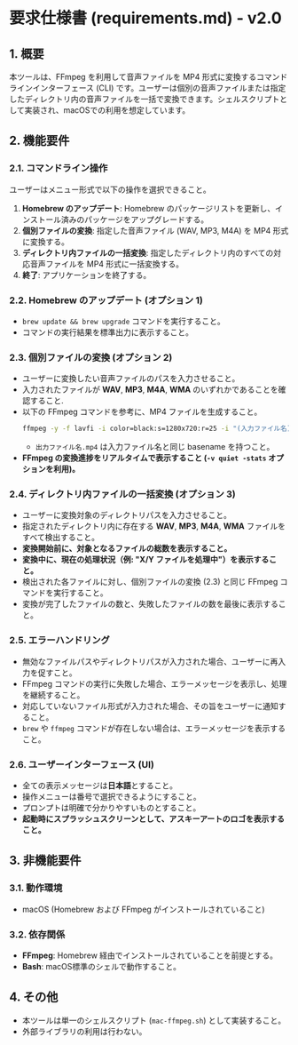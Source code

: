 # 要求仕様書 (requirements.md) - v2.0

## 1. 概要

本ツールは、FFmpeg を利用して音声ファイルを MP4 形式に変換するコマンドラインインターフェース (CLI) です。ユーザーは個別の音声ファイルまたは指定したディレクトリ内の音声ファイルを一括で変換できます。シェルスクリプトとして実装され、macOSでの利用を想定しています。

## 2. 機能要件

### 2.1. コマンドライン操作

ユーザーはメニュー形式で以下の操作を選択できること。

1.  **Homebrew のアップデート**: Homebrew のパッケージリストを更新し、インストール済みのパッケージをアップグレードする。
2.  **個別ファイルの変換**: 指定した音声ファイル (WAV, MP3, M4A) を MP4 形式に変換する。
3.  **ディレクトリ内ファイルの一括変換**: 指定したディレクトリ内のすべての対応音声ファイルを MP4 形式に一括変換する。
4.  **終了**: アプリケーションを終了する。

### 2.2. Homebrew のアップデート (オプション 1)

  * `brew update && brew upgrade` コマンドを実行すること。
  * コマンドの実行結果を標準出力に表示すること。

### 2.3. 個別ファイルの変換 (オプション 2)

  * ユーザーに変換したい音声ファイルのパスを入力させること。
  * 入力されたファイルが **WAV**, **MP3**, **M4A**, **WMA** のいずれかであることを確認すること.
  * 以下の FFmpeg コマンドを参考に、MP4 ファイルを生成すること。
    ```bash
    ffmpeg -y -f lavfi -i color=black:s=1280x720:r=25 -i "(入力ファイル名)" -shortest -c:v libx264 -c:a aac -b:a 192k -pix_fmt yuv420p -v quiet -stats "(出力ファイル名.mp4)"
    ```
      * `出力ファイル名.mp4` は入力ファイル名と同じ basename を持つこと。
  * **FFmpeg の変換進捗をリアルタイムで表示すること (`-v quiet -stats` オプションを利用)。**

### 2.4. ディレクトリ内ファイルの一括変換 (オプション 3)

  * ユーザーに変換対象のディレクトリパスを入力させること。
  * 指定されたディレクトリ内に存在する **WAV**, **MP3**, **M4A**, **WMA** ファイルをすべて検出すること。
  * **変換開始前に、対象となるファイルの総数を表示すること。**
  * **変換中に、現在の処理状況（例: "X/Y ファイルを処理中"）を表示すること。**
  * 検出された各ファイルに対し、個別ファイルの変換 (2.3) と同じ FFmpeg コマンドを実行すること。
  * 変換が完了したファイルの数と、失敗したファイルの数を最後に表示すること。

### 2.5. エラーハンドリング

  * 無効なファイルパスやディレクトリパスが入力された場合、ユーザーに再入力を促すこと。
  * FFmpeg コマンドの実行に失敗した場合、エラーメッセージを表示し、処理を継続すること。
  * 対応していないファイル形式が入力された場合、その旨をユーザーに通知すること。
  * `brew` や `ffmpeg` コマンドが存在しない場合は、エラーメッセージを表示すること。

### 2.6. ユーザーインターフェース (UI)

  * 全ての表示メッセージは**日本語**とすること。
  * 操作メニューは番号で選択できるようにすること。
  * プロンプトは明確で分かりやすいものとすること。
  * **起動時にスプラッシュスクリーンとして、アスキーアートのロゴを表示すること。**

## 3. 非機能要件

### 3.1. 動作環境

  * macOS (Homebrew および FFmpeg がインストールされていること)

### 3.2. 依存関係

  * **FFmpeg**: Homebrew 経由でインストールされていることを前提とする。
  * **Bash**: macOS標準のシェルで動作すること。

## 4. その他

  * 本ツールは単一のシェルスクリプト (`mac-ffmpeg.sh`) として実装すること。
  * 外部ライブラリの利用は行わない。
